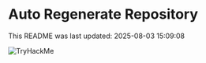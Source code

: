 # Auto Regenerate Repository

This README was last updated: 2025-08-03 15:09:08

 ![TryHackMe](https://tryhackme.com/badge/533634)